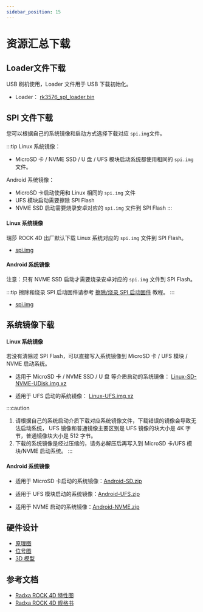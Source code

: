 ```yaml
---
sidebar_position: 15
---
```


# 资源汇总下载

## Loader文件下载

USB 刷机使用，Loader 文件用于 USB 下载初始化。

- Loader： [rk3576_spl_loader.bin](https://dl.radxa.com/rock4/4d/images/rk3576_spl_loader.bin)

## SPI 文件下载

您可以根据自己的系统镜像和启动方式选择下载对应 `spi.img`文件。

:::tip
Linux 系统镜像：

- MicroSD 卡 / NVME SSD / U 盘 / UFS 模块启动系统都使用相同的 `spi.img` 文件。

Android 系统镜像：

- MicroSD 卡启动使用和 Linux 相同的 `spi.img` 文件
- UFS 模块启动需要擦除 SPI Flash
- NVME SSD 启动需要烧录安卓对应的 `spi.img` 文件到 SPI Flash
  :::

#### Linux 系统镜像

瑞莎 ROCK 4D 出厂默认下载 Linux 系统对应的 `spi.img` 文件到 SPI Flash。

- [spi.img](https://dl.radxa.com/rock4/4d/images/rock-4d-spi-flash-image.img)

#### Android 系统镜像

注意：只有 NVME SSD 启动才需要烧录安卓对应的 `spi.img` 文件到 SPI Flash。

:::tip
擦除和烧录 SPI 启动固件请参考 [擦除/烧录 SPI 启动固件](./low-level-dev/spi_flash) 教程。
:::

- [spi.img](https://github.com/radxa/manifests/releases/download/radxa-rock4d-20250528/Rock4D-Android14-nvme-spi.zip)

## 系统镜像下载

#### Linux 系统镜像

若没有清除过 SPI Flash，可以直接写入系统镜像到 MicroSD 卡 / UFS 模块 / NVME 启动系统。

- 适用于 MicroSD 卡 / NVME SSD / U 盘 等介质启动的系统镜像： [Linux-SD-NVME-UDisk.img.xz](https://github.com/radxa-build/radxa-rk3576/releases/download/rsdk-b3/radxa-rk3576_bookworm_kde_b3.output_512.img.xz)

- 适用于 UFS 启动的系统镜像： [Linux-UFS.img.xz](https://github.com/radxa-build/radxa-rk3576/releases/download/rsdk-b3/radxa-rk3576_bookworm_kde_b3.output_4096.img.xz)

:::caution

1. 请根据自己的系统启动介质下载对应系统镜像文件，下载错误的镜像会导致无法启动系统， UFS 镜像和普通镜像主要区别是 UFS 镜像的块大小是 4K 字节，普通镜像块大小是 512 字节。
2. 下载的系统镜像是经过压缩的，请务必解压后再写入到 MicroSD 卡/UFS 模块/NVME 启动系统。
   :::

#### Android 系统镜像

- 适用于 MicroSD 卡启动的系统镜像：[Android-SD.zip](https://github.com/radxa/manifests/releases/download/radxa-rock4d-20250528/Rock4d-Android14-rkr6-sd-20250527-gpt.zip)

- 适用于 UFS 模块启动的系统镜像：[Android-UFS.zip](https://github.com/radxa/manifests/releases/download/radxa-rock4d-20250528/Rock4d-Android14-rkr6-ufs-20250527-gpt.zip)

- 适用于 NVME 启动的系统镜像：[Android-NVME.zip](https://github.com/radxa/manifests/releases/download/radxa-rock4d-20250528/Rock4d-Android14-rkr6-nvme-20250527-gpt.zip)

## 硬件设计

- [原理图](https://dl.radxa.com/rock4/4d/docs/hw/Radxa_ROCK_4D_SCH_V1.11.pdf)
- [位号图](https://dl.radxa.com/rock4/4d/docs/hw/Radxa_ROCK_4D_SMD_V1.11.pdf)
- [3D 模型](https://dl.radxa.com/rock4/4d/docs/hw/Radxa_ROCK_4D_3D_v1_11_20250328.stp)

## 参考文档

- [Radxa ROCK 4D 特性图](https://dl.radxa.com/rock4/4d/docs/ROCK4D_Quick_Features_EN.pdf)
- [Radxa ROCK 4D 规格书](https://dl.radxa.com/rock4/4d/docs/radxa_rock4d_product_brief.pdf)
